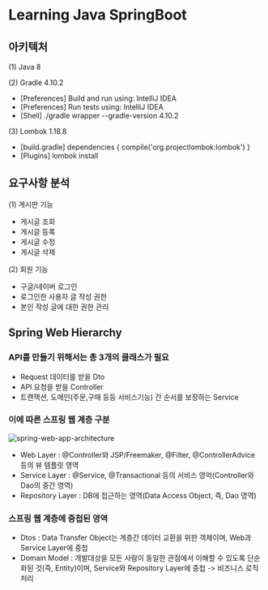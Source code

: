 # Learning Java SpringBoot

## 아키텍처

(1) Java 8

(2) Gradle 4.10.2
- [Preferences] Build and run using: IntelliJ IDEA
- [Preferences] Run tests using: IntelliJ IDEA
- [Shell] ./gradle wrapper --gradle-version 4.10.2

(3) Lombok 1.18.8
- [build.gradle] dependencies { compile('org.projectlombok:lombok') }
- [Plugins] lombok install

## 요구사항 분석

(1) 게시판 기능
- 게시글 조회
- 게시글 등록
- 게시글 수정
- 게시글 삭제

(2) 회원 기능
- 구글/네이버 로그인
- 로그인한 사용자 글 작성 권한
- 본인 작성 글에 대한 권한 관리

## Spring Web Hierarchy

### API를 만들기 위해서는 총 3개의 클래스가 필요
- Request 데이터를 받을 Dto
- API 요청을 받을 Controller
- 트랜잭션, 도메인(주문,구매 등등 서비스기능) 간 순서를 보장하는 Service

### 이에 따른 스프링 웹 계층 구분
![spring-web-app-architecture](https://user-images.githubusercontent.com/67884699/130718994-901ab8d2-2c66-4885-b437-2ceb6b0b682f.png)

- Web Layer : @Controller와 JSP/Freemaker, @Filter, @ControllerAdvice 등의 뷰 템플릿 영역
- Service Layer : @Service, @Transactional 등의 서비스 영억(Controller와 Dao의 중간 영역)
- Repository Layer : DB에 접근하는 영역(Data Access Object, 즉, Dao 영역)

### 스프링 웹 계층에 중첩된 영역
- Dtos : Data Transfer Object는 계층간 데이터 교환을 위한 객체이며, Web과 Service Layer에 중첩
- Domain Model : 개발대상을 모든 사람이 동일한 관점에서 이해할 수 있도록 단순화된 것(즉, Entity)이며, Service와 Repository Layer에 중첩 -> 비즈니스 로직 처리
